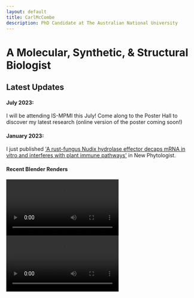 ```yaml
---
layout: default
title: CarlMcCombe
description: PhD Candidate at The Australian National University
---
```

# A Molecular, Synthetic, & Structural Biologist


## Latest Updates 

#### July 2023:
I will be attending IS-MPMI this July! Come along to the Poster Hall to discover my latest research (online version of the poster coming soon!)
#### January 2023: 
I just published ['A rust-fungus Nudix hydrolase effector decaps mRNA in vitro and interferes with plant immune pathways'](https://doi.org/10.1111/nph.18727) in New Phytologist.

#### Recent Blender Renders 
<video src="https://carl-mccombe.github.io/assets/zar1.mov" controls="controls" style="max-width: 730px;">
</video>

<video src="https://carl-mccombe.github.io/assets/avrm14.mp4" controls="controls" style="max-width: 730px;">
</video>
